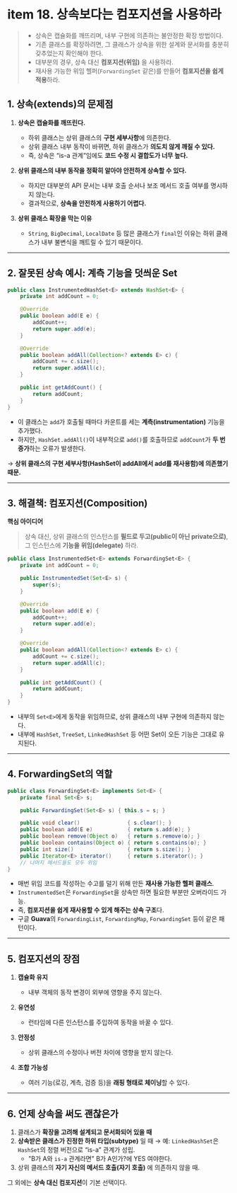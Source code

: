 # item 18. 상속보다는 컴포지션을 사용하라
> * 상속은 캡슐화를 깨뜨리며, 내부 구현에 의존하는 불안정한 확장 방법이다.
> * 기존 클래스를 확장하려면, 그 클래스가 상속을 위한 설계와 문서화를 충분히 갖추었는지 확인해야 한다.
> * 대부분의 경우, 상속 대신 **컴포지션(위임)** 을 사용하라.
> * 재사용 가능한 위임 헬퍼(`ForwardingSet` 같은)를 만들어 **컴포지션을 쉽게 적용**하라.

## 1. 상속(extends)의 문제점

1. **상속은 캡슐화를 깨뜨린다.**

    * 하위 클래스는 상위 클래스의 **구현 세부사항**에 의존한다.
    * 상위 클래스 내부 동작이 바뀌면, 하위 클래스가 **의도치 않게 깨질 수 있다.**
    * 즉, 상속은 “is-a 관계”임에도 **코드 수정 시 결합도가 너무 높다.**

2. **상위 클래스의 내부 동작을 정확히 알아야 안전하게 상속할 수 있다.**

    * 하지만 대부분의 API 문서는 내부 호출 순서나 보조 메서드 호출 여부를 명시하지 않는다.
    * 결과적으로, **상속을 안전하게 사용하기 어렵다.**

3. **상위 클래스 확장을 막는 이유**

    * `String`, `BigDecimal`, `LocalDate` 등 많은 클래스가 `final`인 이유는
      하위 클래스가 내부 불변식을 깨트릴 수 있기 때문이다.

---

## 2. 잘못된 상속 예시: 계측 기능을 덧씌운 Set

```java
public class InstrumentedHashSet<E> extends HashSet<E> {
    private int addCount = 0;

    @Override
    public boolean add(E e) {
        addCount++;
        return super.add(e);
    }

    @Override
    public boolean addAll(Collection<? extends E> c) {
        addCount += c.size();
        return super.addAll(c);
    }

    public int getAddCount() {
        return addCount;
    }
}
```

* 이 클래스는 `add`가 호출될 때마다 카운트를 세는 **계측(instrumentation)** 기능을 추가했다.
* 하지만, `HashSet.addAll()`이 내부적으로 `add()`를 호출하므로
  `addCount`가 **두 번 증가**하는 오류가 발생한다.

→ **상위 클래스의 구현 세부사항(HashSet이 addAll에서 add를 재사용함)에 의존했기 때문.**

---

## 3. 해결책: 컴포지션(Composition)

**핵심 아이디어**

> 상속 대신, 상위 클래스의 인스턴스를 **필드로 두고(public이 아닌 private으로)**,
> 그 인스턴스에 **기능을 위임(delegate)** 하라.

```java
public class InstrumentedSet<E> extends ForwardingSet<E> {
    private int addCount = 0;

    public InstrumentedSet(Set<E> s) {
        super(s);
    }

    @Override
    public boolean add(E e) {
        addCount++;
        return super.add(e);
    }

    @Override
    public boolean addAll(Collection<? extends E> c) {
        addCount += c.size();
        return super.addAll(c);
    }

    public int getAddCount() {
        return addCount;
    }
}
```

* 내부의 `Set<E>`에게 동작을 위임하므로,
  상위 클래스의 내부 구현에 의존하지 않는다.
* 내부에 `HashSet`, `TreeSet`, `LinkedHashSet` 등 어떤 Set이 오든
  기능은 그대로 유지된다.

---

## 4. ForwardingSet의 역할

```java
public class ForwardingSet<E> implements Set<E> {
    private final Set<E> s;

    public ForwardingSet(Set<E> s) { this.s = s; }

    public void clear()               { s.clear(); }
    public boolean add(E e)           { return s.add(e); }
    public boolean remove(Object o)   { return s.remove(o); }
    public boolean contains(Object o) { return s.contains(o); }
    public int size()                 { return s.size(); }
    public Iterator<E> iterator()     { return s.iterator(); }
    // 나머지 메서드들도 모두 위임
}
```

* 매번 위임 코드를 작성하는 수고를 덜기 위해 만든 **재사용 가능한 헬퍼 클래스**.
* `InstrumentedSet`은 `ForwardingSet`을 상속만 하면 필요한 부분만 오버라이드 가능.
* 즉, **컴포지션을 쉽게 재사용할 수 있게 해주는 상속 구조**다.
* 구글 **Guava**의 `ForwardingList`, `ForwardingMap`, `ForwardingSet` 등이 같은 패턴이다.

---

## 5. 컴포지션의 장점

1. **캡슐화 유지**

    * 내부 객체의 동작 변경이 외부에 영향을 주지 않는다.

2. **유연성**

    * 런타임에 다른 인스턴스를 주입하여 동작을 바꿀 수 있다.

3. **안정성**

    * 상위 클래스의 수정이나 버전 차이에 영향을 받지 않는다.

4. **조합 가능성**

    * 여러 기능(로깅, 계측, 검증 등)을 **래핑 형태로 체이닝**할 수 있다.

---

## 6. 언제 상속을 써도 괜찮은가

1. 클래스가 **확장을 고려해 설계되고 문서화되어 있을 때**
2. **상속받은 클래스가 진정한 하위 타입(subtype)** 일 때
   → 예: `LinkedHashSet`은 `HashSet`의 정렬 버전으로 “is-a” 관계가 성립.
   - "B가 A와 `is-a` 관계라면" B가 A인가?에 YES 여야한다.
3. 상위 클래스의 **자기 자신의 메서드 호출(자기 호출)** 에 의존하지 않을 때.

그 외에는 **상속 대신 컴포지션**이 기본 선택이다.
